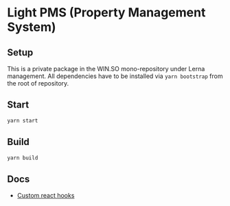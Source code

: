 # Light PMS (Property Management System)

## Setup

This is a private package in the WIN.SO mono-repository under Lerna management.
All dependencies have to be installed via `yarn bootstrap` from the root of repository.

## Start

```bash
yarn start
```

## Build

```bash
yarn build
```

## Docs

- [Custom react hooks](docs/hooks.md)
